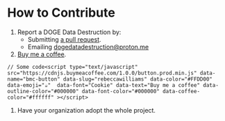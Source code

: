 # How to Contribute

1. Report a DOGE Data Destruction by:
   * Submitting [a pull request](https://github.com/rebeccawilliams/dogedatadestruction).&#x20;
   * Emailing [dogedatadestruction@proton.me](mailto:dogedatadestruction@proton.me)
2. [Buy me a coffee](https://buymeacoffee.com/rebeccawilliams).&#x20;

```
// Some code<script type="text/javascript" src="https://cdnjs.buymeacoffee.com/1.0.0/button.prod.min.js" data-name="bmc-button" data-slug="rebeccawilliams" data-color="#FFDD00" data-emoji="☕"  data-font="Cookie" data-text="Buy me a coffee" data-outline-color="#000000" data-font-color="#000000" data-coffee-color="#ffffff" ></script>
```

1. Have your organization adopt the whole project.&#x20;

